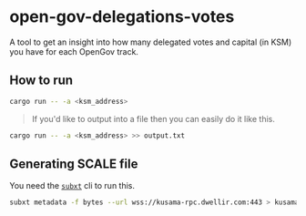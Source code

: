 # open-gov-delegations-votes

A tool to get an insight into how many delegated votes and capital (in KSM) you have for each OpenGov track.

## How to run

```sh
cargo run -- -a <ksm_address>  
```

> If you'd like to output into a file then you can easily do it like this.

```sh
cargo run -- -a <ksm_address> >> output.txt
```

## Generating SCALE file

You need the [`subxt`](https://docs.substrate.io/reference/command-line-tools/subxt/) cli to run this.

```sh
subxt metadata -f bytes --url wss://kusama-rpc.dwellir.com:443 > kusama_metadata.scale
```
